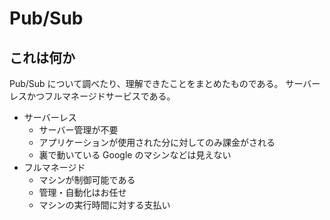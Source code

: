 # Pub/Sub

## これは何か

Pub/Sub について調べたり、理解できたことをまとめたものである。
サーバーレスかつフルマネージドサービスである。

- サーバーレス<br>
  - サーバー管理が不要
  - アプリケーションが使用された分に対してのみ課金がされる
  - 裏で動いている Google のマシンなどは見えない
- フルマネージド<br>
  - マシンが制御可能である
  - 管理・自動化はお任せ
  - マシンの実行時間に対する支払い
